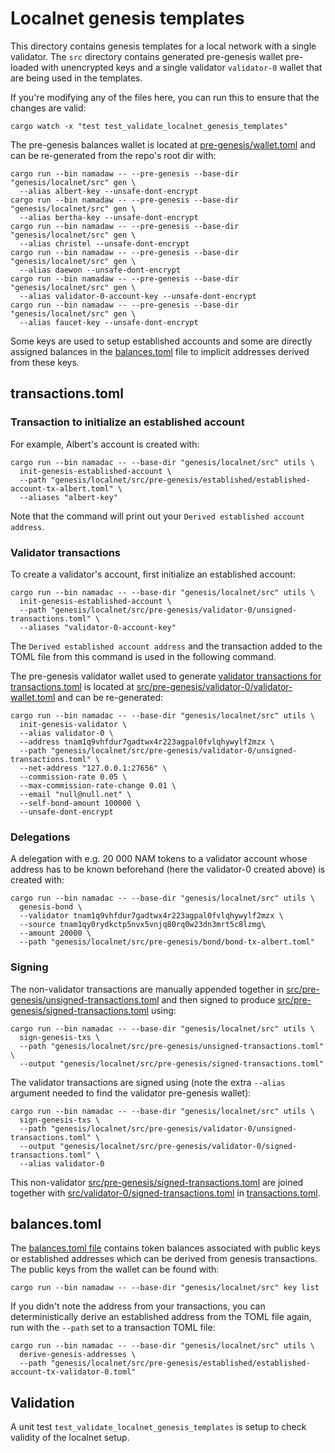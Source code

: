# Localnet genesis templates

This directory contains genesis templates for a local network with a single validator. The `src` directory contains generated pre-genesis wallet pre-loaded with unencrypted keys and a single validator `validator-0` wallet that are being used in the templates.

If you're modifying any of the files here, you can run this to ensure that the changes are valid:

```shell
cargo watch -x "test test_validate_localnet_genesis_templates"
```

The pre-genesis balances wallet is located at [pre-genesis/wallet.toml](pre-genesis/wallet.toml) and can be re-generated from the repo's root dir with:

```shell
cargo run --bin namadaw -- --pre-genesis --base-dir "genesis/localnet/src" gen \
  --alias albert-key --unsafe-dont-encrypt
cargo run --bin namadaw -- --pre-genesis --base-dir "genesis/localnet/src" gen \
  --alias bertha-key --unsafe-dont-encrypt
cargo run --bin namadaw -- --pre-genesis --base-dir "genesis/localnet/src" gen \
  --alias christel --unsafe-dont-encrypt
cargo run --bin namadaw -- --pre-genesis --base-dir "genesis/localnet/src" gen \
  --alias daewon --unsafe-dont-encrypt
cargo run --bin namadaw -- --pre-genesis --base-dir "genesis/localnet/src" gen \
  --alias validator-0-account-key --unsafe-dont-encrypt
cargo run --bin namadaw -- --pre-genesis --base-dir "genesis/localnet/src" gen \
  --alias faucet-key --unsafe-dont-encrypt
```

Some keys are used to setup established accounts and some are directly assigned balances in the [balances.toml](#balancestoml) file to implicit addresses derived from these keys.

## transactions.toml

### Transaction to initialize an established account

For example, Albert's account is created with:

```shell
cargo run --bin namadac -- --base-dir "genesis/localnet/src" utils \
  init-genesis-established-account \
  --path "genesis/localnet/src/pre-genesis/established/established-account-tx-albert.toml" \
  --aliases "albert-key"
```

Note that the command will print out your `Derived established account address`.

### Validator transactions

To create a validator's account, first initialize an established account:

```shell
cargo run --bin namadac -- --base-dir "genesis/localnet/src" utils \
  init-genesis-established-account \
  --path "genesis/localnet/src/pre-genesis/validator-0/unsigned-transactions.toml" \
  --aliases "validator-0-account-key"
```

The `Derived established account address` and the transaction added to the TOML file from this command is used in the following command.

The pre-genesis validator wallet used to generate [validator transactions for transactions.toml](src/pre-genesis/validator-0/transactions.toml) is located at [src/pre-genesis/validator-0/validator-wallet.toml](src/pre-genesis/validator-0/validator-wallet.toml) and can be re-generated:

```shell
cargo run --bin namadac -- --base-dir "genesis/localnet/src" utils \
  init-genesis-validator \
  --alias validator-0 \
  --address tnam1q9vhfdur7gadtwx4r223agpal0fvlqhywylf2mzx \
  --path "genesis/localnet/src/pre-genesis/validator-0/unsigned-transactions.toml" \
  --net-address "127.0.0.1:27656" \
  --commission-rate 0.05 \
  --max-commission-rate-change 0.01 \
  --email "null@null.net" \
  --self-bond-amount 100000 \
  --unsafe-dont-encrypt
```

### Delegations

A delegation with e.g. 20 000 NAM tokens to a validator account whose address has to be known beforehand (here the validator-0 created above) is created with:

```shell
cargo run --bin namadac -- --base-dir "genesis/localnet/src" utils \
  genesis-bond \
  --validator tnam1q9vhfdur7gadtwx4r223agpal0fvlqhywylf2mzx \
  --source tnam1qy0rydkctp5nvx5vnjq80rq0w23dn3mrt5c8lzmg\
  --amount 20000 \
  --path "genesis/localnet/src/pre-genesis/bond/bond-tx-albert.toml"
```

### Signing

The non-validator transactions are manually appended together in [src/pre-genesis/unsigned-transactions.toml](src/pre-genesis/unsigned-transactions.toml) and then signed to produce [src/pre-genesis/signed-transactions.toml](src/pre-genesis/signed-transactions.toml) using:

```shell
cargo run --bin namadac -- --base-dir "genesis/localnet/src" utils \
  sign-genesis-txs \
  --path "genesis/localnet/src/pre-genesis/unsigned-transactions.toml" \
  --output "genesis/localnet/src/pre-genesis/signed-transactions.toml"
```

The validator transactions are signed using (note the extra `--alias` argument needed to find the validator pre-genesis wallet):

```shell
cargo run --bin namadac -- --base-dir "genesis/localnet/src" utils \
  sign-genesis-txs \
  --path "genesis/localnet/src/pre-genesis/validator-0/unsigned-transactions.toml" \
  --output "genesis/localnet/src/pre-genesis/validator-0/signed-transactions.toml" \
  --alias validator-0
```

This non-validator [src/pre-genesis/signed-transactions.toml](src/pre-genesis/signed-transactions.toml) are joined together with [src/validator-0/signed-transactions.toml](src/validator-0/signed-transactions.toml) in [transactions.toml](transactions.toml).

## balances.toml

The [balances.toml file](balances.toml) contains token balances associated with public keys or established addresses which can be derived from genesis transactions. The public keys from the wallet can be found with:

```shell
cargo run --bin namadaw -- --base-dir "genesis/localnet/src" key list
```

If you didn't note the address from your transactions, you can deterministically derive an established address from the TOML file again, run with the `--path` set to a transaction TOML file:

```shell
cargo run --bin namadac -- --base-dir "genesis/localnet/src" utils \
  derive-genesis-addresses \
  --path "genesis/localnet/src/pre-genesis/established/established-account-tx-validator-0.toml"
```

## Validation

A unit test `test_validate_localnet_genesis_templates` is setup to check validity of the localnet setup.

